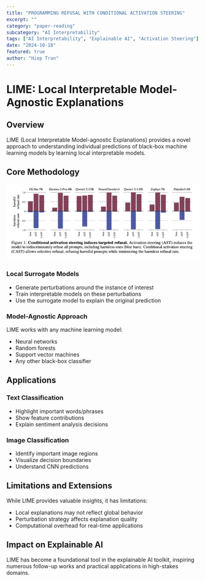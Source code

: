 ```yaml
---
title: "PROGRAMMING REFUSAL WITH CONDITIONAL ACTIVATION STEERING"
excerpt: ""
category: "paper-reading"
subcategory: "AI Interpretability"
tags: ["AI Interpretability", "Explainable AI", "Activation Steering"]
date: "2024-10-18"
featured: true
author: "Hiep Tran"
---
```


# LIME: Local Interpretable Model-Agnostic Explanations

## Overview

LIME (Local Interpretable Model-agnostic Explanations) provides a novel approach to understanding individual predictions of black-box machine learning models by learning local interpretable models.

## Core Methodology

![alt text](image.png)


### Local Surrogate Models

- Generate perturbations around the instance of interest
- Train interpretable models on these perturbations
- Use the surrogate model to explain the original prediction

### Model-Agnostic Approach

LIME works with any machine learning model:

- Neural networks
- Random forests
- Support vector machines
- Any other black-box classifier

## Applications

### Text Classification

- Highlight important words/phrases
- Show feature contributions
- Explain sentiment analysis decisions

### Image Classification

- Identify important image regions
- Visualize decision boundaries
- Understand CNN predictions

## Limitations and Extensions

While LIME provides valuable insights, it has limitations:

- Local explanations may not reflect global behavior
- Perturbation strategy affects explanation quality
- Computational overhead for real-time applications

## Impact on Explainable AI

LIME has become a foundational tool in the explainable AI toolkit, inspiring numerous follow-up works and practical applications in high-stakes domains.
